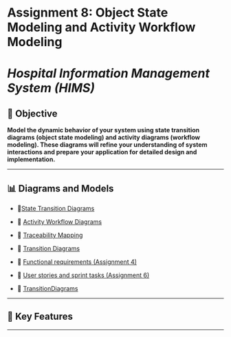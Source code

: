 # Assignment 8: Object State Modeling and Activity Workflow Modeling


# _Hospital Information Management System (HIMS)_  

## 📌 Objective
**Model the dynamic behavior of your system using state transition diagrams (object state
 modeling) and activity diagrams (workflow modeling). These diagrams will refine your
 understanding of system interactions and prepare your application for detailed design and
 implementation.**

---

## 📊 Diagrams and Models
- 🔹[State Transition Diagrams](./StateTransitionDiagrams.md)

- 🔹 [Activity Workflow Diagrams](./ActivityWorkflowModeling.md)

- 🔹 [Traceability Mapping](./Traceability.md)

- 🔹 [Transition Diagrams](./TransitionDiagrams.md)

- 🔹 [Functional requirements (Assignment 4)](./System_Requirement_Document.md)

- 🔹 [User stories and sprint tasks (Assignment 6)](./User_Story_Creation.md)

- 🔹 [TransitionDiagrams](./User_Story_Creation.md)
---

## 🚀 Key Features  


---




